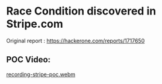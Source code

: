# Race Condition discovered in Stripe.com

Original report : https://hackerone.com/reports/1717650

## POC Video:

[recording-stripe-poc.webm](https://github.com/dahalsharad/stripe/assets/83944190/32540bb1-2b4f-4b78-9f30-958bc433be6b)
